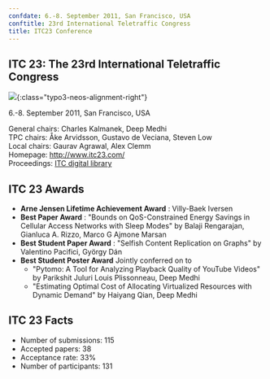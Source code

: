```yaml
---
confdate: 6.-8. September 2011, San Francisco, USA
conftitle: 23rd International Teletraffic Congress
title: ITC23 Conference
---
```


## ITC 23: The 23rd International Teletraffic Congress

![]({{site.baseurl}}/assets/Persistent/itc18-27-small.png){:class="typo3-neos-alignment-right"}

6.-8. September 2011, San Francisco, USA


General chairs: Charles Kalmanek, Deep Medhi<br/>
TPC chairs: Åke Arvidsson, Gustavo de Veciana, Steven Low<br/>
Local chairs: Gaurav Agrawal, Alex Clemm<br/>
Homepage: <http://www.itc23.com/><br/>
Proceedings: [ITC digital library](../itc-library/itc23.html)

## ITC 23 Awards


*  **Arne Jensen Lifetime Achievement Award** : Villy-Baek Iversen
*  **Best Paper Award** : "Bounds on QoS-Constrained Energy Savings in Cellular Access Networks with Sleep Modes" by Balaji Rengarajan, Gianluca A. Rizzo, Marco G Ajmone Marsan
*  **Best Student Paper Award** : "Selfish Content Replication on Graphs" by Valentino Pacifici, György Dán
*  **Best Student Poster Award** Jointly conferred on to
    * "Pytomo: A Tool for Analyzing Playback Quality of YouTube Videos" by Parikshit Juluri Louis Plissonneau, Deep Medhi
    * "Estimating Optimal Cost of Allocating Virtualized Resources with Dynamic Demand" by Haiyang Qian, Deep Medhi



## ITC 23 Facts

  * Number of submissions: 115
  * Accepted papers: 38
  * Acceptance rate: 33%
  * Number of participants: 131

